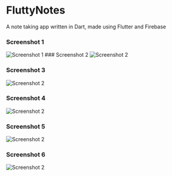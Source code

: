 # FluttyNotes
A note taking app written in Dart, made using Flutter and Firebase

### Screenshot 1
![Screenshot 1](Images/Screenshot(148)2.png)       ### Screenshot 2
                                                   ![Screenshot 2](Images/Screenshot(150)2.png)

### Screenshot 3
![Screenshot 2](Images/Screenshot(151)2.png)

### Screenshot 4
![Screenshot 2](Images/Screenshot(152)2.png)

### Screenshot 5
![Screenshot 2](Images/Screenshot(147)2.png)

### Screenshot 6
![Screenshot 2](Images/Screenshot(146)2.png)
